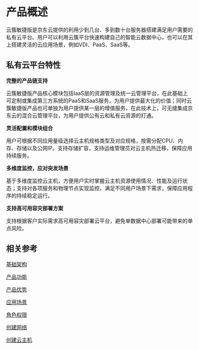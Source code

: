 # 产品概述

云簇敏捷版是京东云提供的利用少到几台、多到数十台服务器搭建满足用户需要的私有云平台。用户可以利用云簇平台快速构建自己的智能云数据中心，也可以在其上搭建灵活的云应用场景，例如VDI、PaaS、SaaS等。



## 私有云平台特性

**完整的产品链支持**

云簇敏捷版产品核心模块包括IaaS层的资源管理及统一云管理平台，在此基础上可定制或集成第三方系统的PaaS和SaaS服务，为用户提供最大化的价值；同时云簇敏捷版产品也可单独为用户提供某一层的增值服务，在此技术上，可无缝集成京东云的混合云管理平台，为用户提供公有云和私有云资源的打通。

**灵活配置和模块组合**

用户可根据不同应用量级选择云主机规格类型及对应规格，按需分配CPU、内存、存储以及公网IP。支持存储扩容，支持运维管理员对云主机热迁移，保障应用持续服务。

**多维度监控，应对突发场景**

基于多维度监控云主机，方便用户实时掌握云主机资源使用情况、性能及运行状态；支持对各项服务和物理节点实现监控，满足不同用户场景下需求，保障应用程序的持续稳定运行。

**支持高可用容灾部署方案**

支持根据客户实际需求高可用容灾部署云平台，避免单数据中心部署可能带来的单点风险。



## 相关参考

[基础架构](<https://github.com/jdcloudcom/cn/blob/cn-jdstack-agility/documentation/Proprietary-Cloud/JDStack-Agility/Introduction/Basic-Infrastructure.md>)

[产品功能](<https://github.com/jdcloudcom/cn/blob/cn-jdstack-agility/documentation/Proprietary-Cloud/JDStack-Agility/Introduction/Features.md>)

[产品优势](<https://github.com/jdcloudcom/cn/blob/cn-jdstack-agility/documentation/Proprietary-Cloud/JDStack-Agility/Introduction/Benefits.md>)

[应用场景](<https://github.com/jdcloudcom/cn/blob/cn-jdstack-agility/documentation/Proprietary-Cloud/JDStack-Agility/Introduction/Application-Scenarios.md>)

[角色权限](<https://github.com/jdcloudcom/cn/blob/cn-jdstack-agility/documentation/Proprietary-Cloud/JDStack-Agility/Getting-Started/Role-Permission.md>)

[创建网络](<https://github.com/jdcloudcom/cn/blob/cn-jdstack-agility/documentation/Proprietary-Cloud/JDStack-Agility/Getting-Started/Create-Network.md>)

[创建云主机](<https://github.com/jdcloudcom/cn/blob/cn-jdstack-agility/documentation/Proprietary-Cloud/JDStack-Agility/Getting-Started/Create-Instance.md>)

